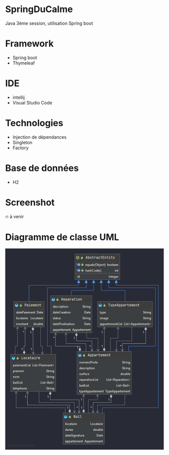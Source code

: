 # SpringDuCalme
Java 3ème session, utilisation Spring boot

# Framework
* Spring boot
* Thymeleaf

# IDE
* intellij
* Visual Studio Code

# Technologies
* Injection de dépendances
* Singleton
* Factory

# Base de données
* H2

# Screenshot
:fire: à venir

# Diagramme de classe UML
![Diagramme de classe](https://raw.githubusercontent.com/benjaminnomine/SpringDuCalme/master/uml/models.png)
